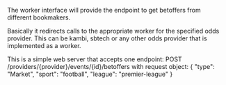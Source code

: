 The worker interface will provide the endpoint to get betoffers from different bookmakers.

Basically it redirects calls to the appropriate worker for the specified odds provider. This can be kambi, sbtech or any other odds provider that is implemented as a worker.

This is a simple web server that accepts one endpoint:
POST /providers/{provider}/events/{id}/betoffers
with request object:
{
    "type": "Market",
    "sport": "football",
    "league": "premier-league"
}